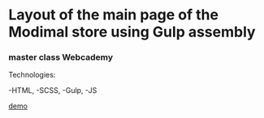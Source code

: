 # Layout of the main page of the Modimal store using Gulp assembly
### master class Webcademy

Technologies:

-HTML,
-SCSS,
-Gulp,
-JS

[demo](https://viktorsinenko.github.io/MODIMAL/)

